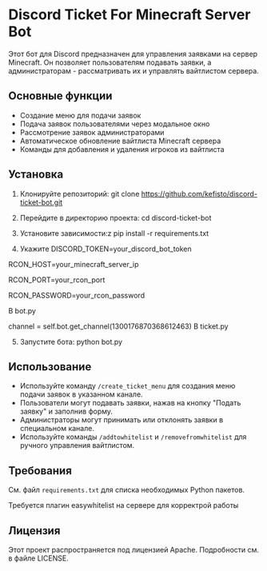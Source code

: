 # Discord Ticket For Minecraft Server Bot

Этот бот для Discord предназначен для управления заявками на сервер Minecraft. Он позволяет пользователям подавать заявки, а администраторам - рассматривать их и управлять вайтлистом сервера.

## Основные функции

- Создание меню для подачи заявок
- Подача заявок пользователями через модальное окно
- Рассмотрение заявок администраторами
- Автоматическое обновление вайтлиста Minecraft сервера
- Команды для добавления и удаления игроков из вайтлиста

## Установка

1. Клонируйте репозиторий:
  git clone https://github.com/kefisto/discord-ticket-bot.git

2. Перейдите в директорию проекта:
   cd discord-ticket-bot

3. Установите зависимости:z
   pip install -r requirements.txt

4. Укажите 
DISCORD_TOKEN=your_discord_bot_token

RCON_HOST=your_minecraft_server_ip

RCON_PORT=your_rcon_port

RCON_PASSWORD=your_rcon_password

В bot.py

channel = self.bot.get_channel(1300176870368612463)
    В ticket.py

5. Запустите бота:
    python bot.py

## Использование

- Используйте команду `/create_ticket_menu` для создания меню подачи заявок в указанном канале.
- Пользователи могут подавать заявки, нажав на кнопку "Подать заявку" и заполнив форму.
- Администраторы могут принимать или отклонять заявки в специальном канале.
- Используйте команды `/addtowhitelist` и `/removefromwhitelist` для ручного управления вайтлистом.

## Требования

См. файл `requirements.txt` для списка необходимых Python пакетов.

Требуется плагин easywhitelist на сервере для корректрой работы

## Лицензия

Этот проект распространяется под лицензией Apache. Подробности см. в файле LICENSE.
